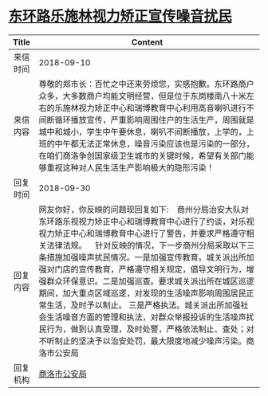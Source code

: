 # <a href="http://www.shangluo.gov.cn/zmhd/ldxxxx.jsp?urltype=leadermail.LeaderMailContentUrl&wbtreeid=1112&leadermailid=4909">东环路乐施林视力矫正宣传噪音扰民</a>
|Title|Content|
|:---:|---|
|来信时间|2018-09-10|
|来信内容|尊敬的郑市长：百忙之中还来劳烦您，实感抱歉。东环路商户众多，大多数商户均能文明经营，但是位于东岗楼南八十米左右的乐施林视力矫正中心和瑞博教育中心利用高音喇叭进行不间断循环播放宣传，严重影响周围住户的生活生产，周围就是城中和城小，学生中午要休息，喇叭不间断播放，上学的，上班的中午都无法正常休息，噪音污染应该也是污染的一部分，在咱们商洛争创国家级卫生城市的关键时候，希望有关部门能够重视这种对人民生活生产影响极大的隐形污染！|
|回复时间|2018-09-30|
|回复内容|网友你好，你反映的问题现回复如下:    商州分局治安大队对东环路乐视视力矫正中心和瑞博教育中心进行了约谈，对乐视视力矫正中心和瑞博教育中心进行了警告，并要求严格遵守相关法律法规。    针对反映的情况，下一步商州分局采取以下三条措施加强噪声扰民情况。一是加强宣传教育。城关派出所加强对门店的宣传教育，严格遵守相关规定，倡导文明行为，增强群众环保意识。二是加强巡查。要求城关派出所在城区巡逻期间，加大重点区域巡逻，对发现的生活噪声影响周围居民正常生活，及时予以制止。 三是严格执法。城关派出所加强社会生活噪音方面的管理和执法，对群众举报投诉的生活噪声扰民行为，做到认真受理，及时处警，严格依法制止、查处；对不听制止的坚决予以治安处罚，最大限度地减少噪声污染。商洛市公安局|
|回复机构|<a href="../../categories/agencies/商洛市公安局.md">商洛市公安局</a>|